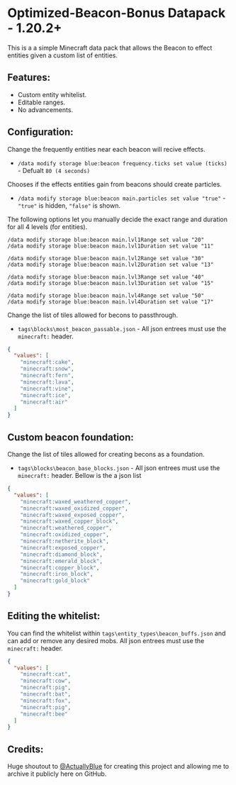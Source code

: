 
# Optimized-Beacon-Bonus Datapack - 1.20.2+

This is a a simple Minecraft data pack that allows the Beacon to effect entities given a custom list of entities. 

## Features:

 - Custom entity whitelist.
 - Editable ranges.
 - No advancements.


## Configuration:

Change the frequently entities near each beacon will recive effects.
 - `/data modify storage blue:beacon frequency.ticks set value (ticks)` - Defualt `80 (4 seconds)`

Chooses if the effects entities gain from beacons should create particles.
 - `/data modify storage blue:beacon main.particles set value "true"` - `"true"` is hidden, `"false"` is shown.

The following options let you manually decide the exact range and duration for all 4 levels (for entities).
```
/data modify storage blue:beacon main.lvl1Range set value "20"
/data modify storage blue:beacon main.lvl1Duration set value "11"
```
```
/data modify storage blue:beacon main.lvl2Range set value "30"
/data modify storage blue:beacon main.lvl2Duration set value "13"
```
```
/data modify storage blue:beacon main.lvl3Range set value "40"
/data modify storage blue:beacon main.lvl3Duration set value "15"
```
```
/data modify storage blue:beacon main.lvl4Range set value "50"
/data modify storage blue:beacon main.lvl4Duration set value "17"
```

Change the list of tiles allowed for becons to passthrough.
 - `tags\blocks\most_beacon_passable.json` - All json entrees must use the `minecraft:` header.
```json
{
  "values": [
    "minecraft:cake",
    "minecraft:snow",
    "minecraft:fern",
    "minecraft:lava",
    "minecraft:vine",
    "minecraft:ice",
    "minecraft:air"
  ]
}
```

## Custom beacon foundation:

Change the list of tiles allowed for creating becons as a foundation.
 - `tags\blocks\beacon_base_blocks.json` - All json entrees must use the `minecraft:` header.
Bellow is the a json list 
```json
{
  "values": [
    "minecraft:waxed_weathered_copper",
    "minecraft:waxed_oxidized_copper",
    "minecraft:waxed_exposed_copper",
    "minecraft:waxed_copper_block",
    "minecraft:weathered_copper",
    "minecraft:oxidized_copper",
    "minecraft:netherite_block",
    "minecraft:exposed_copper",
    "minecraft:diamond_block",
    "minecraft:emerald_block",
    "minecraft:copper_block",
    "minecraft:iron_block",
    "minecraft:gold_block"
  ]
}
```

## Editing the whitelist:

You can find the whitelist within `tags\entity_types\beacon_buffs.json` and can add or remove any desired mobs. All json entrees must use the `minecraft:` header.
```json
{
  "values": [
    "minecraft:cat",
    "minecraft:cow",
    "minecraft:pig",
    "minecraft:bat",
    "minecraft:fox",
    "minecraft:pig",
    "minecraft:bee"
  ]
}
```

## Credits:

Huge shoutout to [@ActuallyBlue](https://github.com/ActuallyBlue/) for creating this project and allowing me to archive it publicly here on GitHub. 
